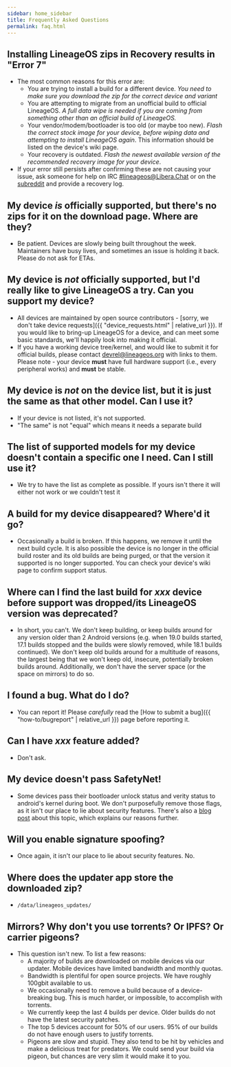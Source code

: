 ```yaml
---
sidebar: home_sidebar
title: Frequently Asked Questions
permalink: faq.html
---
```


## Installing LineageOS zips in Recovery results in "Error 7"
 - The most common reasons for this error are:
   - You are trying to install a build for a different device. _You need to make sure you download the zip for the correct device *and* variant_
   - You are attempting to migrate from an unofficial build to official LineageOS. _A full data wipe is needed if you are coming from something other than an official build of LineageOS._
   - Your vendor/modem/bootloader is too old (or maybe too new). _Flash the correct stock image for your device, before wiping data and attempting to install LineageOS again_. This information should be listed on the device's wiki page.
   - Your recovery is outdated. _Flash the newest available version of the recommended recovery image for your device_.
 - If your error still persists after confirming these are not causing your issue, ask someone for help on IRC [#lineageos@Libera.Chat](https://kiwiirc.com/nextclient/irc.libera.chat#lineageos) or on the [subreddit](http://reddit.com/r/lineageos) and provide a recovery log.

## My device _is_ officially supported, but there's no zips for it on the download page. Where are they?
 - Be patient. Devices are slowly being built throughout the week. Maintainers have busy lives, and sometimes an issue is holding it back. Please do not ask for ETAs.

## My device is _not_ officially supported, but I'd really like to give LineageOS a try. Can you support my device?
 - All devices are maintained by open source contributors - [sorry, we don't take device requests]({{ "device_requests.html" | relative_url }}). If you would like to bring-up LineageOS for a device, and can meet some basic standards, we'll happily look into making it official.
 - If you have a working device tree/kernel, and would like to submit it for official builds, please contact [devrel@lineageos.org](mailto:devrel@lineageos.org) with links to them. Please note - your device **must** have full hardware support (i.e., every peripheral works) and **must** be stable.

## My device is _not_ on the device list, but it is just the same as that other model. Can I use it?
 - If your device is not listed, it's not supported.
 - "The same" is not "equal" which means it needs a separate build

## The list of supported models for my device doesn't contain a specific one I need. Can I still use it?
 - We try to have the list as complete as possible. If yours isn't there it will either not work or we couldn't test it

## A build for my device disappeared? Where'd it go?
 - Occasionally a build is broken. If this happens, we remove it until the next build cycle. It is also possible the device is no longer in the official build roster and its old builds are being purged, or that the version it supported is no longer supported. You can check your device's wiki page to confirm support status.

## Where can I find the last build for _xxx_ device before support was dropped/its LineageOS version was deprecated?
 - In short, you can't. We don't keep building, or keep builds around for any version older than 2 Android versions (e.g. when 19.0 builds started, 17.1 builds stopped and the builds were slowly removed, while 18.1 builds continued). We don't keep old builds around for a multitude of reasons, the largest being that we won't keep old, insecure, potentially broken builds around. Additionally, we don't have the server space (or the space on mirrors) to do so.

## I found a bug. What do I do?
 - You can report it! Please _carefully_ read the [How to submit a bug]({{ "how-to/bugreport" | relative_url }}) page before reporting it.

## Can I have _xxx_ feature added?
 - Don't ask.

## My device doesn't pass SafetyNet!
 - Some devices pass their bootloader unlock status and verity status to android's kernel during boot. We don't purposefully remove those flags, as it isn't our place to lie about security features. There's also a [blog post](https://www.lineageos.org/Safetynet/) about this topic, which explains our reasons further.

## Will you enable signature spoofing?
 - Once again, it isn't our place to lie about security features. No.

## Where does the updater app store the downloaded zip?
 - `/data/lineageos_updates/`

## Mirrors? Why don't you use torrents? Or IPFS? Or carrier pigeons?
 - This question isn't new. To list a few reasons:
   - A majority of builds are downloaded on mobile devices via our updater. Mobile devices have limited bandwidth and monthly quotas.
   - Bandwidth is plentiful for open source projects. We have roughly 100gbit available to us.
   - We occasionally need to remove a build because of a device-breaking bug. This is much harder, or impossible, to accomplish with torrents.
   - We currently keep the last 4 builds per device. Older builds do not have the latest security patches.
   - The top 5 devices account for 50% of our users. 95% of our builds do not have enough users to justify torrents.
   - Pigeons are slow and stupid. They also tend to be hit by vehicles and make a delicious treat for predators. We could send your build via pigeon, but chances are very slim it would make it to you.
